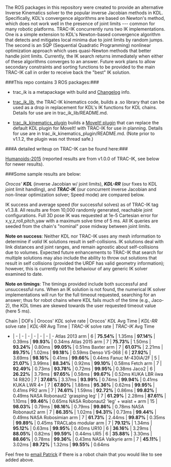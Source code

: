 The ROS packages in this repository were created to provide an alternative
Inverse Kinematics solver to the popular inverse Jacobian methods in KDL.
Specifically, KDL's convergence algorithms are based on Newton's method, which
does not work well in the presence of joint limits --- common for many robotic
platforms.  TRAC-IK concurrently runs two IK implementations.  One is a simple
extension to KDL's Newton-based convergence algorithm that detects and
mitigates local minima due to joint limits by random jumps.  The second is an
SQP (Sequential Quadratic Programming) nonlinear optimization approach which
uses quasi-Newton methods that better handle joint limits.  Currently, the IK
search returns immediately when either of these algorithms converges to an
answer.  Future work plans to allow secondary constraints and sorting
functions to be provided to the main TRAC-IK call in order to receive back the
"best" IK solution.

###This repo contains 3 ROS packages:###

- trac\_ik is a metapackage with build and [Changelog](https://bitbucket.org/traclabs/trac_ik/src/HEAD/trac_ik/CHANGELOG.rst) info.

- [trac\_ik\_lib](https://bitbucket.org/traclabs/trac_ik/src/HEAD/trac_ik_lib), the TRAC-IK kinematics code,
builds a .so library that can be used as a drop in replacement for KDL's IK
functions for KDL chains. Details for use are in trac\_ik\_lib/README.md.

- [trac\_ik\_kinematics\_plugin](https://bitbucket.org/traclabs/trac_ik/src/HEAD/trac_ik_kinematics_plugin) builds a [MoveIt! plugin](http://moveit.ros.org/documentation/concepts/#kinematics) that can
replace the default KDL plugin for MoveIt! with TRAC-IK for use in planning.
Details for use are in trac\_ik\_kinematics\_plugin/README.md. (Note prior to v1.1.2, the plugin was not thread safe.)

###A detailed writeup on TRAC-IK can be found here:###

[Humanoids-2015](https://personal.traclabs.com/~pbeeson/publications/b2hd-Beeson-humanoids-15.html) (reported results are from v1.0.0 of TRAC-IK, see below for newer results).

###Some sample results are below: 

_Orocos' **KDL**_ (inverse Jacobian w/ joint limits), _**KDL-RR**_ (our fixes to KDL joint limit handling), and _**TRAC-IK**_ (our concurrent inverse Jacobian and non-linear optimization solver; Speed mode) are compared below.

IK success and average speed (for successful solves) as of TRAC-IK tag v1.3.8.  All results are from 10,000 randomly generated, reachable joint configurations.  Full 3D pose IK was requested at 1e-5 Cartesian error for x,y,z,roll,pitch,yaw with a maximum solve time of 5 ms.  All IK queries are seeded from the chain's "nominal" pose midway between joint limits.

**Note on success**: Neither KDL nor TRAC-IK uses any mesh information to determine if _valid_ IK solutions result in self-collisions.  IK solutions deal with link distances and joint ranges, and remain agnostic about self-collisions due to volumes.  Expected future enhancements to TRAC-IK that search for multiple solutions may also include the ability to throw out solutions that result in self collisions (provided the URDF has valid geometry information); however, this is currently not the behaviour of any generic IK solver examined to date.

**Note on timings**: The timings provided include both successful and unsuccessful runs.  When an IK solution is not found, the numerical IK solver implementations will run for the full timeout requested, searching for an answer; thus for robot chains where KDL fails much of the time (e.g., Jaco-2), the KDL times are skewed towards the user requested timeout value (here 5 ms).  

Chain | DOFs | Orocos' _KDL_ solve rate | Orocos' _KDL_ Avg Time | _KDL-RR_ solve rate | _KDL-RR_ Avg Time | _TRAC-IK_ solve rate | _TRAC-IK_ Avg Time
- | - | - | - | - | - | - | -
Atlas 2013 arm | 6 | **75.54%** | 1.35ms | **97.14%** | 0.39ms | **99.93%** | 0.34ms
Atlas 2015 arm | 7 | **75.73%** | 1.50ms | **93.24%** | 0.80ms | **99.05%** | 0.51ms
Baxter arm | 7 | **61.07%** | 2.21ms | **89.75%** | 1.02ms | **99.18%** | 0.59ms
Denso VS-068 | 6 | **27.92%** | 3.69ms | **98.16%** | 0.41ms | **99.66%** | 0.44ms
Fanuc M-430iA/2F | 5 | **21.07%** | 3.99ms | **88.34%** | 0.92ms | **99.10%** | 0.58ms
Fetch arm | 7 | **92.49%** | 0.73ms | **93.78%** | 0.72ms | **99.95%** | 0.38ms
Jaco2 | 6 | **26.22%** | 3.79ms | **97.65%** | 0.58ms | **99.67%** | 0.52ms
KUKA LBR iiwa 14 R820 | 7 | **37.68%** | 3.37ms | **93.99%** | 0.74ms | **99.94%** | 0.41ms
KUKA LWR 4+ | 7 | **67.80%** | 1.88ms | **95.36%** | 0.62ms | **99.95%** | 0.41ms
PR2 arm | 7 | **74.61%** | 1.59ms | **92.72%** | 0.86ms | **99.82%** | 0.49ms
NASA Robonaut2 'grasping leg' | 7 | **61.29%** | 2.28ms | **87.61%** | 1.10ms | **99.46%** | 0.65ms
NASA Robonaut2 'leg' + waist + arm | 15 | **98.03%** | 0.79ms | **98.16%** | 0.79ms | **99.86%** | 0.78ms
NASA Robonaut2 arm | 7 | **86.35%** | 1.02ms | **94.31%** | 0.73ms | **99.44%** | 0.49ms
NASA Robosimian arm | 7 | **61.73%** | 2.44ms | **99.87%** | 0.35ms | **99.89%** | 0.45ms
TRACLabs modular arm | 7 | **79.12%** | 1.34ms | **95.12%** | 0.63ms | **99.95%** | 0.40ms
UR10 | 6 | **36.16%** | 3.29ms | **88.05%** | 0.82ms | **99.59%** | 0.44ms
UR5 | 6 | **35.88%** | 3.30ms | **88.66%** | 0.78ms | **99.36%** | 0.43ms
NASA Valkyrie arm | 7 | **45.11%** | 3.02ms | **89.72%** | 1.32ms | **99.55%** | 0.64ms

Feel free to [email Patrick](mailto:pbeeson@traclabs.com) if there is a robot chain that you would like to see added above.
